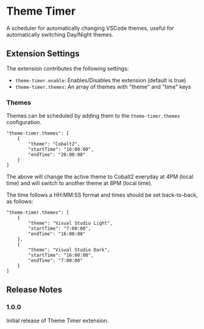 # Theme Timer

A scheduler for automatically changing VSCode themes, useful for automatically switching Day/Night themes.

## Extension Settings

The extension contributes the following settings:
* `theme-timer.enable`: Enables/Disables the extension (default is true)
* `theme-timer.themes`: An array of themes with \"theme\" and \"time\" keys

### Themes

Themes can be scheduled by adding them to the `theme-timer.themes` configuration. 

```
"theme-timer.themes": [
    {
        "theme": "Cobalt2",
        "startTime": "16:00:00",
        "endTime": "20:00:00"
    }
]
```

The above will change the active theme to Cobalt2 everyday at 4PM (local time) and will switch to another theme at 8PM (local time).

The time follows a HH:MM:SS format and times should be set back-to-back, as follows:

```
"theme-timer.themes": [
    {
        "theme": "Visual Studio Light",
        "startTime": "7:00:00",
        "endTime": "16:00:00"
    },
    {
        "theme": "Visual Studio Dark",
        "startTime": "16:00:00",
        "endTime": "7:00:00"
    }
]
```

## Release Notes

### 1.0.0

Initial release of Theme Timer extension.